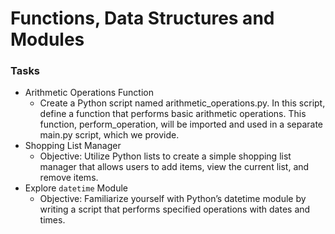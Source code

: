 # Functions, Data Structures and Modules 
### Tasks

- Arithmetic Operations Function 
  - Create a Python script named arithmetic_operations.py. In this script, define a function that performs basic arithmetic operations. This function, perform_operation, will be imported and used in a separate main.py script, which we provide.
- Shopping List Manager 
  - Objective: Utilize Python lists to create a simple shopping list manager that allows users to add items, view the current list, and remove items.
- Explore `datetime` Module 
  - Objective: Familiarize yourself with Python’s datetime module by writing a script that performs specified operations with dates and times.
